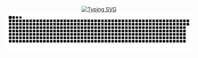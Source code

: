 <div align="center">
  <a href="https://git.io/typing-svg">
    <img src="https://readme-typing-svg.demolab.com?font=Fira+Code&weight=500&size=22&pause=1000&color=FF00F6&center=true&vCenter=true&random=false&width=524&lines=%E2%8A%B9+Welcome+to+my+profile!+%CB%99%E1%B5%95%CB%99+%E2%8A%B9+" alt="Typing SVG">
  </a>
</div>



<picture align="center">
  <source media="(prefers-color-scheme: dark)" srcset="https://raw.githubusercontent.com/karenkessia/karenkessia/output/github-contribution-grid-snake-dark.svg">
  <source media="(prefers-color-scheme: light)" srcset="https://raw.githubusercontent.com/karenkessia/karenkessia/output/github-contribution-grid-snake-dark.svg">
  <img align="center" alt="github contribution grid snake animation" src="https://raw.githubusercontent.com/karenkessia/karenkessia/output/github-contribution-grid-snake.svg">
</picture>
